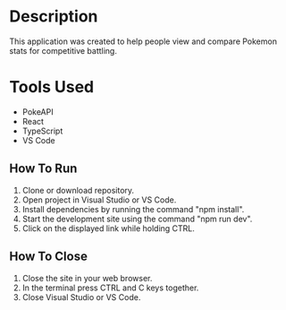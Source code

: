 # Description
This application was created to help people view and compare Pokemon stats for competitive battling.

# Tools Used
- PokeAPI
- React
- TypeScript
- VS Code

## How To Run
1. Clone or download repository.
2. Open project in Visual Studio or VS Code.
3. Install dependencies by running the command "npm install".
4. Start the development site using the command "npm run dev".
5. Click on the displayed link while holding CTRL.

## How To Close
1. Close the site in your web browser.
2. In the terminal press CTRL and C keys together.
3. Close Visual Studio or VS Code.